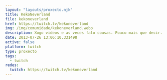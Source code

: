 ```yaml
---
layout: "layouts/proxecto.njk"
title: KekoNeverland
file: kekoneverland
href: https://twitch.tv/kekoneverland
img: /img/comunidade/kekoneverland.webp
description: Xogo videos e as veces falo cousas. Pouco mais que decir. Welcome to Neverland
date: 2013-07-26 13:06:10.331498
active: false
platform: twitch
type: proxecto
tags:
  - twitch
redes:
  twitch: https://twitch.tv/kekoneverland
---
```

